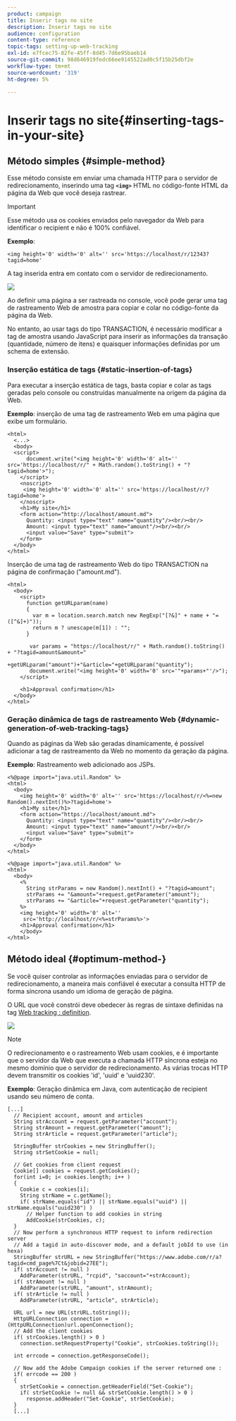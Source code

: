 ```yaml
---
product: campaign
title: Inserir tags no site
description: Inserir tags no site
audience: configuration
content-type: reference
topic-tags: setting-up-web-tracking
exl-id: e7fcec75-82fe-45ff-8d45-7d6e95baeb14
source-git-commit: 98d646919fedc66ee9145522ad0c5f15b25dbf2e
workflow-type: tm+mt
source-wordcount: '319'
ht-degree: 5%

---
```


# Inserir tags no site{#inserting-tags-in-your-site}

## Método simples {#simple-method}

Esse método consiste em enviar uma chamada HTTP para o servidor de redirecionamento, inserindo uma tag **`<img>`** HTML no código-fonte HTML da página da Web que você deseja rastrear.

>[!IMPORTANT]
>
>Esse método usa os cookies enviados pelo navegador da Web para identificar o recipient e não é 100% confiável.

**Exemplo**:

```
<img height='0' width='0' alt='' src='https://localhost/r/12343?tagid=home'
```

A tag inserida entra em contato com o servidor de redirecionamento.

![](assets/d_ncs_integration_webtracking_structure2.png)

Ao definir uma página a ser rastreada no console, você pode gerar uma tag de rastreamento Web de amostra para copiar e colar no código-fonte da página da Web.

No entanto, ao usar tags do tipo TRANSACTION, é necessário modificar a tag de amostra usando JavaScript para inserir as informações da transação (quantidade, número de itens) e quaisquer informações definidas por um schema de extensão.

### Inserção estática de tags {#static-insertion-of-tags}

Para executar a inserção estática de tags, basta copiar e colar as tags geradas pelo console ou construídas manualmente na origem da página da Web.

**Exemplo**: inserção de uma tag de rastreamento Web em uma página que exibe um formulário.

```
<html>
  <...>
  <body>
  <script>
      document.write("<img height='0' width='0' alt='' src='https://localhost/r/" + Math.random().toString() + "?tagid=home'>");
    </script>
    <noscript>
     <img height='0' width='0' alt='' src='https://localhost/r/?tagid=home'>
    </noscript>
    <h1>My site</h1>
    <form action="http://localhost/amount.md">
      Quantity: <input type="text" name="quantity"/><br/><br/>
      Amount: <input type="text" name="amount"/><br/><br/>
      <input value="Save" type="submit">
    </form>
  </body>
</html>
```

Inserção de uma tag de rastreamento Web do tipo TRANSACTION na página de confirmação (&quot;amount.md&quot;).

```
<html>
  <body>
    <script>
      function getURLparam(name) 
      {
        var m = location.search.match new RegExp("[?&]" + name + "=([^&]+)"));
        return m ? unescape(m[1]) : "";
      }
 
       var params = "https://localhost/r/" + Math.random().toString() + "?tagid=amount&amount="
                      +getURLparam("amount")+"&article="+getURLparam("quantity");
       document.write("<img height='0' width='0' src='"+params+"'/>");
    </script>

    <h1>Approval confirmation</h1>
  </body>
</html>
```

### Geração dinâmica de tags de rastreamento Web {#dynamic-generation-of-web-tracking-tags}

Quando as páginas da Web são geradas dinamicamente, é possível adicionar a tag de rastreamento da Web no momento da geração da página.

**Exemplo**: Rastreamento web adicionado aos JSPs.

```
<%@page import="java.util.Random" %>
<html>
  <body>
    <img height='0' width='0' alt='' src='https://localhost/r/<%=new Random().nextInt()%>?tagid=home'>
    <h1>My site</h1>
    <form action="https://localhost/amount.md">
      Quantity: <input type="text" name="quantity"/><br/><br/>
      Amount: <input type="text" name="amount"/><br/><br/>
      <input value="Save" type="submit">
    </form>
  </body>
</html>
```

```
<%@page import="java.util.Random" %>
<html>
  <body>
    <%  
      String strParams = new Random().nextInt() + "?tagid=amount";
      strParams += "&amount="+request.getParameter("amount");
      strParams += "&article="+request.getParameter("quantity");
    %>
    <img height='0' width='0' alt=''
     src='http://localhost/r/<%=strParams%>'>
    <h1>Approval confirmation</h1>
    </body>
</html>
```

## Método ideal {#optimum-method-}

Se você quiser controlar as informações enviadas para o servidor de redirecionamento, a maneira mais confiável é executar a consulta HTTP de forma síncrona usando um idioma de geração de página.

O URL que você constrói deve obedecer às regras de sintaxe definidas na tag [Web tracking : definition](../../configuration/using/web-tracking-tag--definition.md).

![](assets/d_ncs_integration_webtracking_structure3.png)

>[!NOTE]
>
>O redirecionamento e o rastreamento Web usam cookies, e é importante que o servidor da Web que executa a chamada HTTP síncrona esteja no mesmo domínio que o servidor de redirecionamento. As várias trocas HTTP devem transmitir os cookies &#39;id&#39;, &#39;uuid&#39; e &#39;uuid230&#39;.

**Exemplo**: Geração dinâmica em Java, com autenticação de recipient usando seu número de conta.

```
[...]
  // Recipient account, amount and articles
  String strAccount = request.getParameter("account");
  String strAmount = request.getParameter("amount");
  String strArticle = request.getParameter("article");

  StringBuffer strCookies = new StringBuffer();
  String strSetCookie = null;

  // Get cookies from client request
  Cookie[] cookies = request.getCookies();
  for(int i=0; i< cookies.length; i++ )
  {
    Cookie c = cookies[i];
    String strName = c.getName();
    if( strName.equals("id") || strName.equals("uuid") || strName.equals("uuid230") )
      // Helper function to add cookies in string
      AddCookie(strCookies, c);
  }
  // Now perform a synchronous HTTP request to inform redirection server
  // Add a tagid in auto-discover mode, and a default jobId to use (in hexa)
  StringBuffer strURL = new StringBuffer("https://www.adobe.com/r/a?tagid=cmd_page%7Ct&jobid=27EE");
  if( strAccount != null )
    AddParameter(strURL, "rcpid", "saccount="+strAccount);
  if( strAmount != null )
    AddParameter(strURL, "amount", strAmount);
  if( strArticle != null )
    AddParameter(strURL, "article", strArticle);
  
  URL url = new URL(strURL.toString());
  HttpURLConnection connection = (HttpURLConnection)url.openConnection();
  // Add the client cookies
  if( strCookies.length() > 0 )
    connection.setRequestProperty("Cookie", strCookies.toString());

  int errcode = connection.getResponseCode();

  // Now add the Adobe Campaign cookies if the server returned one :
  if( errcode == 200 )
  {
    strSetCookie = connection.getHeaderField("Set-Cookie");
    if( strSetCookie != null && strSetCookie.length() > 0 )
      response.addHeader("Set-Cookie", strSetCookie);
  }
  [...]
```
